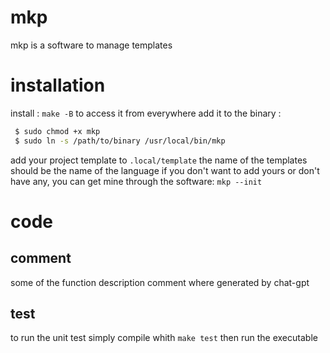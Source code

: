 # mkp
mkp is a software to manage templates
# installation

install : `make -B`
to access it from everywhere add it to the binary :
```bash
 $ sudo chmod +x mkp
 $ sudo ln -s /path/to/binary /usr/local/bin/mkp
```

add your project template to `.local/template` the name of the templates should be the name of the language 
if you don't want to add yours or don't have any, you can get mine through the software: `mkp --init`

# code
## comment
some of the function description comment where generated by chat-gpt
## test
to run the unit test simply compile whith `make test`
then run the executable
